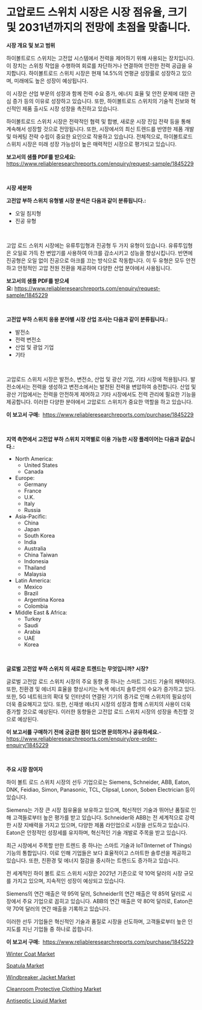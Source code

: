 <p><h1>고압로드 스위치 시장은 시장 점유율, 크기 및 2031년까지의 전망에 초점을 맞춥니다.</h1></p><p><strong>시장 개요 및 보고 범위</strong></p>
<p><p>하이볼트로드 스위치는 고전압 시스템에서 전력을 제어하기 위해 사용되는 장치입니다. 이 장치는 스위칭 작업을 수행하여 회로를 차단하거나 연결하여 안전한 전력 공급을 유지합니다. 하이볼트로드 스위치 시장은 현재 14.5%의 연평균 성장률로 성장하고 있으며, 미래에도 높은 성장이 예상됩니다. </p><p>이 시장은 산업 부문의 성장과 함께 전력 수요 증가, 에너지 효율 및 안전 문제에 대한 관심 증가 등의 이유로 성장하고 있습니다. 또한, 하이볼트로드 스위치의 기술적 진보와 혁신적인 제품 출시도 시장 성장을 촉진하고 있습니다.</p><p>하이볼트로드 스위치 시장은 전략적인 협력 및 합병, 새로운 시장 진입 전략 등을 통해 계속해서 성장할 것으로 전망됩니다. 또한, 시장에서의 최신 트렌드를 반영한 제품 개발 및 마케팅 전략 수립이 중요한 요인으로 작용하고 있습니다. 전체적으로, 하이볼트로드 스위치 시장은 미래 성장 가능성이 높은 매력적인 시장으로 평가되고 있습니다.</p></p>
<p><strong>보고서의 샘플 PDF를 받으세요:</strong> <a href="https://www.reliableresearchreports.com/enquiry/request-sample/1845229">https://www.reliableresearchreports.com/enquiry/request-sample/1845229</a></p>
<p>&nbsp;</p>
<p><strong>시장 세분화</strong></p>
<p><strong>고전압 부하 스위치 유형별 시장 분석은 다음과 같이 분류됩니다.:</strong></p>
<p><ul><li>오일 침지형</li><li>진공 유형</li></ul></p>
<p>&nbsp;</p>
<p><p>고압 로드 스위치 시장에는 유류투입형과 진공형 두 가지 유형이 있습니다. 유류투입형은 오일로 가득 찬 변압기를 사용하여 아크를 감소시키고 성능을 향상시킵니다. 반면에 진공형은 오일 없이 진공으로 아크를 끄는 방식으로 작동합니다. 이 두 유형은 모두 안전하고 안정적인 고압 전원 전환을 제공하며 다양한 산업 분야에서 사용됩니다.</p></p>
<p><strong>보고서의 샘플 PDF를 받으세요:</strong>&nbsp;<a href="https://www.reliableresearchreports.com/enquiry/request-sample/1845229">https://www.reliableresearchreports.com/enquiry/request-sample/1845229</a></p>
<p>&nbsp;</p>
<p><strong> 고전압 부하 스위치 응용 분야별 시장 산업 조사는 다음과 같이 분류됩니다.:</strong></p>
<p><ul><li>발전소</li><li>전력 변전소</li><li>산업 및 광업 기업</li><li>기타</li></ul></p>
<p>&nbsp;</p>
<p><p>고압로드 스위치 시장은 발전소, 변전소, 산업 및 광산 기업, 기타 시장에 적용됩니다. 발전소에서는 전력을 생성하고 변전소에서는 발전된 전력을 변압하여 송전합니다. 산업 및 광산 기업에서는 전력을 안전하게 제어하고 기타 시장에서도 전력 관리에 필요한 기능을 제공합니다. 이러한 다양한 분야에서 고압로드 스위치가 중요한 역할을 하고 있습니다.</p></p>
<p><strong>이 보고서 구매:</strong>&nbsp; <a href="https://www.reliableresearchreports.com/purchase/1845229">https://www.reliableresearchreports.com/purchase/1845229</a></p>
<p>&nbsp;</p>
<p><strong>지역 측면에서 고전압 부하 스위치 지역별로 이용 가능한 시장 플레이어는 다음과 같습니다.:</strong></p>
<p><ul>
    <li>
        North America:
        <ul>
            <li>United States</li>
            <li>Canada</li>
        </ul>
    </li>
    <li>
        Europe:
        <ul>
            <li>Germany</li>
            <li>France</li>
            <li>U.K.</li>
            <li>Italy</li>
            <li>Russia</li>
        </ul>
    </li>
    <li>
        Asia-Pacific:
        <ul>
            <li>China</li>
            <li>Japan</li>
            <li>South Korea</li>
            <li>India</li>
            <li>Australia</li>
            <li>China Taiwan</li>
            <li>Indonesia</li>
            <li>Thailand</li>
            <li>Malaysia</li>
        </ul>
    </li>
    <li>
        Latin America:
        <ul>
            <li>Mexico</li>
            <li>Brazil</li>
            <li>Argentina Korea</li>
            <li>Colombia</li>
        </ul>
    </li>
    <li>
        Middle East & Africa:
        <ul>
            <li>Turkey</li>
            <li>Saudi</li>
            <li>Arabia</li>
            <li>UAE</li>
            <li>Korea</li>
        </ul>
    </li>
    </ul></p>
<p>&nbsp;</p>
<p><strong>글로벌 고전압 부하 스위치 의 새로운 트렌드는 무엇입니까? 시장?</strong></p>
<p><p>글로벌 고전압 로드 스위치 시장의 주요 동향 중 하나는 스마트 그리드 기술의 채택이다. 또한, 친환경 및 에너지 효율을 향상시키는 녹색 에너지 솔루션의 수요가 증가하고 있다. 또한, 5G 네트워크의 확대 및 인터넷이 연결된 기기의 증가로 인해 스위치의 필요성이 더욱 중요해지고 있다. 또한, 신재생 에너지 시장의 성장과 함께 스위치의 사용이 더욱 증가할 것으로 예상된다. 이러한 동향들은 고전압 로드 스위치 시장의 성장을 촉진할 것으로 예상된다.</p></p>
<p><strong>이 보고서를 구매하기 전에 궁금한 점이 있으면 문의하거나 공유하세요.</strong>- <a href="https://www.reliableresearchreports.com/enquiry/pre-order-enquiry/1845229">https://www.reliableresearchreports.com/enquiry/pre-order-enquiry/1845229</a></p>
<p>&nbsp;</p>
<p><strong>주요 시장 참여자</strong></p>
<p><p>하이 볼트 로드 스위치 시장의 선두 기업으로는 Siemens, Schneider, ABB, Eaton, DNK, Feidiao, Simon, Panasonic, TCL, Clipsal, Lonon, Soben Electrician 등이 있습니다. </p><p>Siemens는 가장 큰 시장 점유율을 보유하고 있으며, 혁신적인 기술과 뛰어난 품질로 인해 고객들로부터 높은 평가를 받고 있습니다. Schneider와 ABB는 전 세계적으로 강력한 시장 지배력을 가지고 있으며, 다양한 제품 라인업으로 시장을 선도하고 있습니다. Eaton은 안정적인 성장세를 유지하며, 혁신적인 기술 개발로 주목을 받고 있습니다.</p><p>최근 시장에서 주목할 만한 트렌드 중 하나는 스마트 기술과 IoT(Internet of Things) 기능의 통합입니다. 이로 인해 기업들은 보다 효율적이고 스마트한 솔루션을 제공하고 있습니다. 또한, 친환경 및 에너지 절감을 중시하는 트렌드도 증가하고 있습니다.</p><p>전 세계적인 하이 볼트 로드 스위치 시장은 2021년 기준으로 약 10억 달러의 시장 규모를 가지고 있으며, 지속적인 성장이 예상되고 있습니다. </p><p>Siemens의 연간 매출은 약 95억 달러, Schneider의 연간 매출은 약 85억 달러로 시장에서 주요 기업으로 꼽히고 있습니다. ABB의 연간 매출은 약 80억 달러로, Eaton은 약 70억 달러의 연간 매출을 기록하고 있습니다. </p><p>이러한 선두 기업들은 혁신적인 기술과 품질로 시장을 선도하며, 고객들로부터 높은 인지도를 지닌 기업들 중 하나로 꼽힙니다.</p></p>
<p><strong>이 보고서 구매:</strong>&nbsp;&nbsp;<a href="https://www.reliableresearchreports.com/purchase/1845229">https://www.reliableresearchreports.com/purchase/1845229</a></p>
<p><p><a href="https://forested-sushi-9b0.notion.site/Winter-Coat-Market-Growth-Market-Trends-COVID-19-Impact-and-Forecasts-for-period-from-2024-2031-d27e9023b2e74bc4a15be310b96d13e4">Winter Coat Market</a></p><p><a href="https://view.publitas.com/reportprime-1/spatula-market-furnish-information-about-market-size-market-share-market-dynamics-and-projections-spanning-from-2024-to-2031/">Spatula Market</a></p><p><a href="https://summer-dogwood-3e9.notion.site/Windbreaker-Jacket-Market-Analysis-and-Market-Size-Global-Industry-Overview-Market-Segmentation-an-d0bacdddbc3b4ca98b101e45bae25718">Windbreaker Jacket Market</a></p><p><a href="https://issuu.com/reportprime-2/docs/cleanroom-protective-clothing-market-size-2030.ppt">Cleanroom Protective Clothing Market</a></p><p><a href="https://issuu.com/reportprime-2/docs/antiseptic-liquid-market-size-2030.pptx">Antiseptic Liquid Market</a></p></p>
